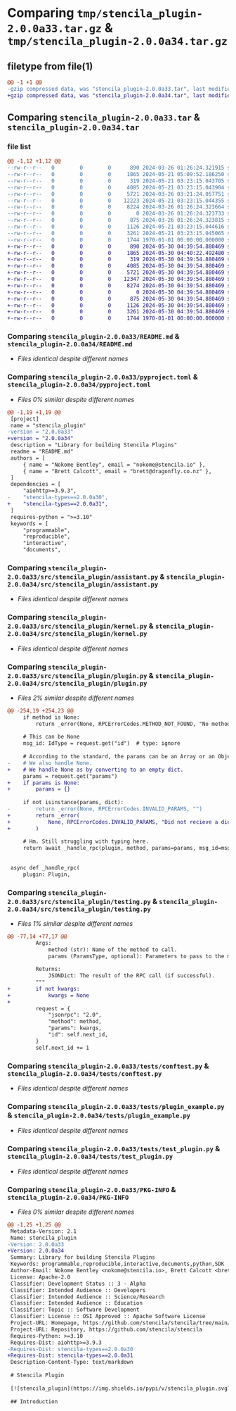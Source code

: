 # Comparing `tmp/stencila_plugin-2.0.0a33.tar.gz` & `tmp/stencila_plugin-2.0.0a34.tar.gz`

## filetype from file(1)

```diff
@@ -1 +1 @@
-gzip compressed data, was "stencila_plugin-2.0.0a33.tar", last modified: Tue May 21 05:09:52 2024, max compression
+gzip compressed data, was "stencila_plugin-2.0.0a34.tar", last modified: Thu May 30 04:40:22 2024, max compression
```

## Comparing `stencila_plugin-2.0.0a33.tar` & `stencila_plugin-2.0.0a34.tar`

### file list

```diff
@@ -1,12 +1,12 @@
--rw-r--r--   0        0        0      890 2024-03-26 01:26:24.321915 stencila_plugin-2.0.0a33/README.md
--rw-r--r--   0        0        0     1865 2024-05-21 05:09:52.186250 stencila_plugin-2.0.0a33/pyproject.toml
--rw-r--r--   0        0        0      319 2024-05-21 03:23:15.043705 stencila_plugin-2.0.0a33/src/stencila_plugin/__init__.py
--rw-r--r--   0        0        0     4085 2024-05-21 03:23:15.043904 stencila_plugin-2.0.0a33/src/stencila_plugin/assistant.py
--rw-r--r--   0        0        0     5721 2024-03-26 03:21:24.057751 stencila_plugin-2.0.0a33/src/stencila_plugin/kernel.py
--rw-r--r--   0        0        0    12223 2024-05-21 03:23:15.044355 stencila_plugin-2.0.0a33/src/stencila_plugin/plugin.py
--rw-r--r--   0        0        0     8224 2024-03-26 01:26:24.323664 stencila_plugin-2.0.0a33/src/stencila_plugin/testing.py
--rw-r--r--   0        0        0        0 2024-03-26 01:26:24.323733 stencila_plugin-2.0.0a33/tests/__init__.py
--rw-r--r--   0        0        0      875 2024-03-26 01:26:24.323815 stencila_plugin-2.0.0a33/tests/conftest.py
--rw-r--r--   0        0        0     1126 2024-05-21 03:23:15.044616 stencila_plugin-2.0.0a33/tests/plugin_example.py
--rw-r--r--   0        0        0     3261 2024-05-21 03:23:15.045065 stencila_plugin-2.0.0a33/tests/test_plugin.py
--rw-r--r--   0        0        0     1744 1970-01-01 00:00:00.000000 stencila_plugin-2.0.0a33/PKG-INFO
+-rw-r--r--   0        0        0      890 2024-05-30 04:39:54.880469 stencila_plugin-2.0.0a34/README.md
+-rw-r--r--   0        0        0     1865 2024-05-30 04:40:22.492480 stencila_plugin-2.0.0a34/pyproject.toml
+-rw-r--r--   0        0        0      319 2024-05-30 04:39:54.880469 stencila_plugin-2.0.0a34/src/stencila_plugin/__init__.py
+-rw-r--r--   0        0        0     4085 2024-05-30 04:39:54.880469 stencila_plugin-2.0.0a34/src/stencila_plugin/assistant.py
+-rw-r--r--   0        0        0     5721 2024-05-30 04:39:54.880469 stencila_plugin-2.0.0a34/src/stencila_plugin/kernel.py
+-rw-r--r--   0        0        0    12347 2024-05-30 04:39:54.880469 stencila_plugin-2.0.0a34/src/stencila_plugin/plugin.py
+-rw-r--r--   0        0        0     8274 2024-05-30 04:39:54.880469 stencila_plugin-2.0.0a34/src/stencila_plugin/testing.py
+-rw-r--r--   0        0        0        0 2024-05-30 04:39:54.880469 stencila_plugin-2.0.0a34/tests/__init__.py
+-rw-r--r--   0        0        0      875 2024-05-30 04:39:54.880469 stencila_plugin-2.0.0a34/tests/conftest.py
+-rw-r--r--   0        0        0     1126 2024-05-30 04:39:54.880469 stencila_plugin-2.0.0a34/tests/plugin_example.py
+-rw-r--r--   0        0        0     3261 2024-05-30 04:39:54.880469 stencila_plugin-2.0.0a34/tests/test_plugin.py
+-rw-r--r--   0        0        0     1744 1970-01-01 00:00:00.000000 stencila_plugin-2.0.0a34/PKG-INFO
```

### Comparing `stencila_plugin-2.0.0a33/README.md` & `stencila_plugin-2.0.0a34/README.md`

 * *Files identical despite different names*

### Comparing `stencila_plugin-2.0.0a33/pyproject.toml` & `stencila_plugin-2.0.0a34/pyproject.toml`

 * *Files 0% similar despite different names*

```diff
@@ -1,19 +1,19 @@
 [project]
 name = "stencila_plugin"
-version = "2.0.0a33"
+version = "2.0.0a34"
 description = "Library for building Stencila Plugins"
 readme = "README.md"
 authors = [
     { name = "Nokome Bentley", email = "nokome@stencila.io" },
     { name = "Brett Calcott", email = "brett@dragonfly.co.nz" },
 ]
 dependencies = [
     "aiohttp>=3.9.3",
-    "stencila-types==2.0.0a30",
+    "stencila-types==2.0.0a31",
 ]
 requires-python = ">=3.10"
 keywords = [
     "programmable",
     "reproducible",
     "interactive",
     "documents",
```

### Comparing `stencila_plugin-2.0.0a33/src/stencila_plugin/assistant.py` & `stencila_plugin-2.0.0a34/src/stencila_plugin/assistant.py`

 * *Files identical despite different names*

### Comparing `stencila_plugin-2.0.0a33/src/stencila_plugin/kernel.py` & `stencila_plugin-2.0.0a34/src/stencila_plugin/kernel.py`

 * *Files identical despite different names*

### Comparing `stencila_plugin-2.0.0a33/src/stencila_plugin/plugin.py` & `stencila_plugin-2.0.0a34/src/stencila_plugin/plugin.py`

 * *Files 2% similar despite different names*

```diff
@@ -254,19 +254,23 @@
     if method is None:
         return _error(None, RPCErrorCodes.METHOD_NOT_FOUND, "No method sent")
 
     # This can be None
     msg_id: IdType = request.get("id")  # type: ignore
 
     # According to the standard, the params can be an Array or an Object (a dict).
-    # We also handle None.
+    # We handle None as by converting to an empty dict.
     params = request.get("params")
+    if params is None:
+        params = {}
 
     if not isinstance(params, dict):
-        return _error(None, RPCErrorCodes.INVALID_PARAMS, "")
+        return _error(
+            None, RPCErrorCodes.INVALID_PARAMS, "Did not recieve a dict or null"
+        )
 
     # Hm. Still struggling with typing here.
     return await _handle_rpc(plugin, method, params=params, msg_id=msg_id)  # type: ignore
 
 
 async def _handle_rpc(
     plugin: Plugin,
```

### Comparing `stencila_plugin-2.0.0a33/src/stencila_plugin/testing.py` & `stencila_plugin-2.0.0a34/src/stencila_plugin/testing.py`

 * *Files 1% similar despite different names*

```diff
@@ -77,14 +77,17 @@
         Args:
             method (str): Name of the method to call.
             params (ParamsType, optional): Parameters to pass to the method.
 
         Returns:
             JSONDict: The result of the RPC call (if successful).
         """
+        if not kwargs:
+            kwargs = None
+
         request = {
             "jsonrpc": "2.0",
             "method": method,
             "params": kwargs,
             "id": self.next_id,
         }
         self.next_id += 1
```

### Comparing `stencila_plugin-2.0.0a33/tests/conftest.py` & `stencila_plugin-2.0.0a34/tests/conftest.py`

 * *Files identical despite different names*

### Comparing `stencila_plugin-2.0.0a33/tests/plugin_example.py` & `stencila_plugin-2.0.0a34/tests/plugin_example.py`

 * *Files identical despite different names*

### Comparing `stencila_plugin-2.0.0a33/tests/test_plugin.py` & `stencila_plugin-2.0.0a34/tests/test_plugin.py`

 * *Files identical despite different names*

### Comparing `stencila_plugin-2.0.0a33/PKG-INFO` & `stencila_plugin-2.0.0a34/PKG-INFO`

 * *Files 0% similar despite different names*

```diff
@@ -1,25 +1,25 @@
 Metadata-Version: 2.1
 Name: stencila_plugin
-Version: 2.0.0a33
+Version: 2.0.0a34
 Summary: Library for building Stencila Plugins
 Keywords: programmable,reproducible,interactive,documents,python,SDK
 Author-Email: Nokome Bentley <nokome@stencila.io>, Brett Calcott <brett@dragonfly.co.nz>
 License: Apache-2.0
 Classifier: Development Status :: 3 - Alpha
 Classifier: Intended Audience :: Developers
 Classifier: Intended Audience :: Science/Research
 Classifier: Intended Audience :: Education
 Classifier: Topic :: Software Development
 Classifier: License :: OSI Approved :: Apache Software License
 Project-URL: Homepage, https://github.com/stencila/stencila/tree/main/python#readme
 Project-URL: Repository, https://github.com/stencila/stencila
 Requires-Python: >=3.10
 Requires-Dist: aiohttp>=3.9.3
-Requires-Dist: stencila-types==2.0.0a30
+Requires-Dist: stencila-types==2.0.0a31
 Description-Content-Type: text/markdown
 
 # Stencila Plugin
 
 [![stencila_plugin](https://img.shields.io/pypi/v/stencila_plugin.svg?logo=python&label=stencila_plugin&style=for-the-badge&color=1d3bd1&logoColor=66ff66&labelColor=3219a8)](https://pypi.org/project/stencila_plugin/)
 
 ## Introduction
```

